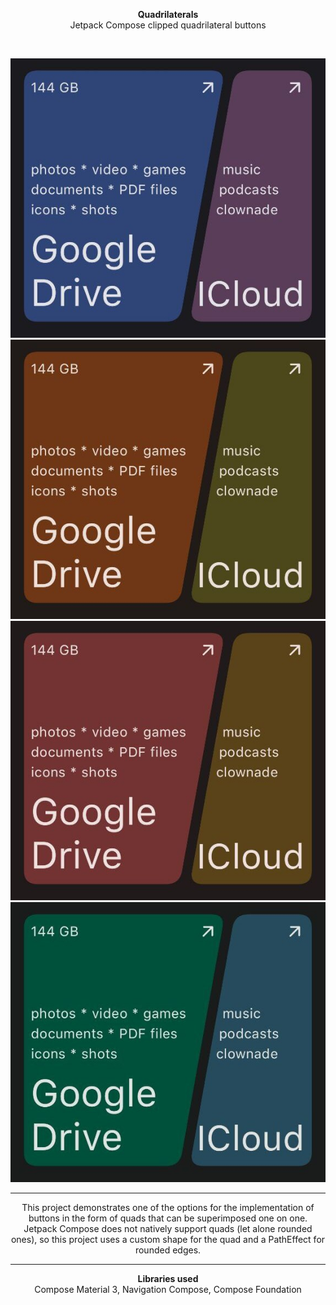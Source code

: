 <p align="center">
    <strong>Quadrilaterals</strong><br>
    Jetpack Compose clipped quadrilateral buttons
</p><br>

<p align="middle">
    <img src="/example/blue.jpg" />
    <img src="/example/yellow.jpg" />
    <img src="/example/pink.jpg" />
    <img src="/example/green.jpg" />
</p>

---

<p align="center">
This project demonstrates one of the options for the implementation of buttons in the form of quads
that can be superimposed one on one.<br>
Jetpack Compose does not natively support quads (let alone rounded ones), so this project uses a
custom shape for the quad and a PathEffect for rounded edges.<br>
</p>

---

<p align="center">
    <strong>Libraries used</strong><br>
    Compose Material 3, Navigation Compose, Compose Foundation
</p><br>
